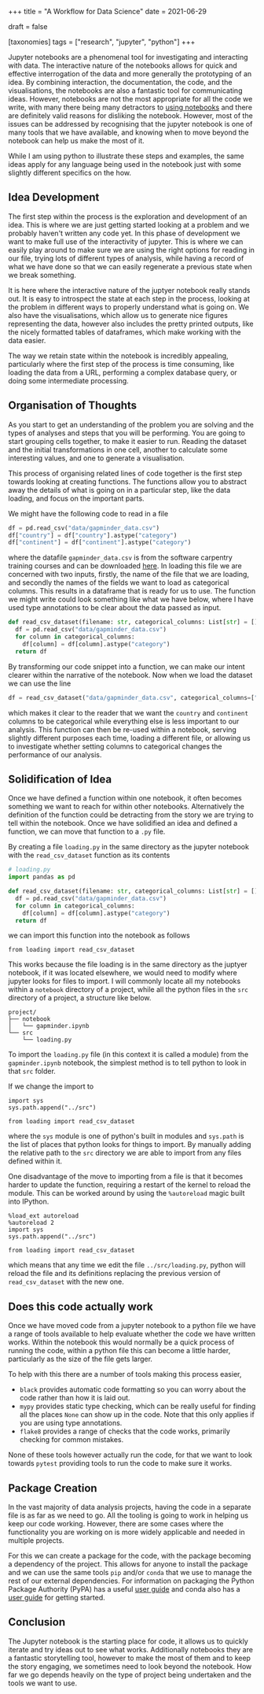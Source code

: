 +++
title = "A Workflow for Data Science"
date = 2021-06-29

draft = false

[taxonomies]
tags = ["research", "jupyter", "python"]
+++

Jupyter notebooks are a phenomenal tool
for investigating and interacting with data.
The interactive nature of the notebooks
allows for quick and effective interrogation of the data
and more generally the prototyping of an idea.
By combining interaction, the documentation, the code,
and the visualisations,
the notebooks are also a fantastic tool for communicating ideas.
However, notebooks are not the most appropriate for all the code we write,
with many there being many detractors to [using notebooks][i dont like notebooks]
and there are definitely valid reasons for disliking the notebook.
However, most of the issues can be addressed by recognising that
the jupyter notebook is one of many tools that we have available,
and knowing when to move beyond the notebook
can help us make the most of it.

While I am using python to illustrate these steps and examples,
the same ideas apply for any language being used in the notebook
just with some slightly different specifics on the how.

## Idea Development

The first step within the process is the exploration and development of an idea.
This is where we are just getting started looking at a problem
and we probably haven't written any code yet.
In this phase of development we want to make full use
of the interactivity of jupyter.
This is where we can easily play around
to make sure we are using the right options for reading in our file,
trying lots of different types of analysis,
while having a record of what we have done
so that we can easily regenerate a previous state when we break something.

It is here where the interactive nature of the juptyer notebook really stands out.
It is easy to introspect the state at each step in the process,
looking at the problem in different ways to properly understand what is going on.
We also have the visualisations,
which allow us to generate nice figures representing the data,
however also includes the pretty printed outputs,
like the nicely formatted tables of dataframes,
which make working with the data easier.

The way we retain state within the notebook
is incredibly appealing,
particularly where the first step of the process is time consuming,
like loading the data from a URL,
performing a complex database query,
or doing some intermediate processing.

## Organisation of Thoughts

As you start to get an understanding of the problem you are solving
and the types of analyses and steps that you will be performing.
You are going to start grouping cells together,
to make it easier to run.
Reading the dataset and the initial transformations in one cell,
another to calculate some interesting values,
and one to generate a visualisation.

This process of organising related lines of code together
is the first step towards looking at creating functions.
The functions allow you to abstract away the details
of what is going on in a particular step,
like the data loading, and focus on the important parts.

We might have the following code to read in a file
```python
df = pd.read_csv("data/gapminder_data.csv")
df["country"] = df["country"].astype("category")
df["continent"] = df["continent"].astype("category")
```
where the datafile `gapminder_data.csv` is from the software carpentry training courses
and can be downloaded [here][gapminder_data].
In loading this file we are concerned with two inputs,
firstly, the name of the file that we are loading,
and secondly the names of the fields
we want to load as categorical columns.
This results in a dataframe that is ready for us to use.
The function we might write could look something like what we have below,
where I have used type annotations to be clear about the data passed as input.

```python
def read_csv_dataset(filename: str, categorical_columns: List[str] = []):
  df = pd.read_csv("data/gapminder_data.csv")
  for column in categorical_columns:
    df[column] = df[column].astype("category")
  return df
```

By transforming our code snippet into a function,
we can make our intent clearer within the narrative of the notebook.
Now when we load the dataset we can use the line

```python
df = read_csv_dataset("data/gapminder_data.csv", categorical_columns=["country", "continent"])
```

which makes it clear to the reader that we want the `country` and `continent` columns to be categorical
while everything else is less important to our analysis.
This function can then be re-used within a notebook,
serving slightly different purposes each time,
loading a different file,
or allowing us to investigate whether setting columns to categorical
changes the performance of our analysis.

## Solidification of Idea

Once we have defined a function within one notebook,
it often becomes something we want to reach for within other notebooks.
Alternatively the definition of the function
could be detracting from the story we are trying to tell within the notebook.
Once we have solidified an idea and defined a function,
we can move that function to a `.py` file.

By creating a file `loading.py` in the same directory as the jupyter notebook
with the `read_csv_dataset` function as its contents

```python
# loading.py
import pandas as pd

def read_csv_dataset(filename: str, categorical_columns: List[str] = []):
  df = pd.read_csv("data/gapminder_data.csv")
  for column in categorical_columns:
    df[column] = df[column].astype("category")
  return df
```

we can import this function into the notebook as follows

```
from loading import read_csv_dataset
```

This works because the file loading is in the same directory as the juptyer notebook,
if it was located elsewhere, we would need to modify where jupyter looks for files to import.
I will commonly locate all my notebooks within a `notebook` directory of a project,
while all the python files in the `src` directory of a project,
a structure like below.

```
project/
├── notebook
│   └── gapminder.ipynb
└── src
    └── loading.py
```

To import the `loading.py` file (in this context it is called a module) from the `gapminder.ipynb` notebook,
the simplest method is to tell python to look in that `src` folder.

If we change the import to

```
import sys
sys.path.append("../src")

from loading import read_csv_dataset
```

where the `sys` module is one of python's built in modules
and `sys.path` is the list of places that python looks
for things to import.
By manually adding the relative path to the `src` directory
we are able to import from any files defined within it.

One disadvantage of the move to importing from a file
is that it becomes harder to update the function,
requiring a restart of the kernel to reload the module.
This can be worked around by using the `%autoreload` magic
built into IPython.

```
%load_ext autoreload
%autoreload 2
import sys
sys.path.append("../src")

from loading import read_csv_dataset
```

which means that any time we edit the file `../src/loading.py`,
python will reload the file and its definitions
replacing the previous version of `read_csv_dataset` with the new one.

## Does this code actually work

Once we have moved code from a jupyter notebook to a python file
we have a range of tools available to help evaluate whether
the code we have written works.
Within the notebook this would normally be a quick process of running the code,
within a python file this can become a little harder,
particularly as the size of the file gets larger.

To help with this there are a number of tools making this process easier,

- `black` provides automatic code formatting so you can worry about the code
  rather than how it is laid out.
- `mypy` provides static type checking, which can be really useful for finding
  all the places `None` can show up in the code. Note that this only applies if
  you are using type annotations.
- `flake8` provides a range of checks that the code works, primarily checking
  for common mistakes.

None of these tools however actually run the code,
for that we want to look towards `pytest`
providing tools to run the code to make sure it works.

## Package Creation

In the vast majority of data analysis projects,
having the code in a separate file is as far as we need to go.
All the tooling is going to work in helping us keep our code working.
However, there are some cases where the functionality you are working on
is more widely applicable and needed in multiple projects.

For this we can create a package for the code,
with the package becoming a dependency of the project.
This allows for anyone to install the package
and we can use the same tools `pip` and/or `conda`
that we use to manage the rest of our external dependencies.
For information on packaging the Python Package Authority (PyPA)
has a useful [user guide][pypa user guide]
and conda also has a [user guide][conda user guide] for getting started.

## Conclusion

The Jupyter notebook is the starting place for code,
it allows us to quickly iterate and try ideas out to see what works.
Additionally notebooks they are a fantastic storytelling tool,
however to make the most of them and to keep the story engaging,
we sometimes need to look beyond the notebook.
How far we go depends heavily on the type of project being undertaken
and the tools we want to use.

[i dont like notebooks]: https://www.youtube.com/watch?v=7jiPeIFXb6U
[gapminder_data]: "https://raw.githubusercontent.com/swcarpentry/r-novice-gapminder/gh-pages/_episodes_rmd/data/gapminder_data.csv"
[pypa user guide]: https://packaging.python.org/
[conda user guide]: https://docs.conda.io/projects/conda-build/en/latest/user-guide/tutorials/index.html
